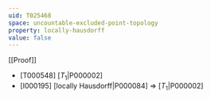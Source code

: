 ```yaml
---
uid: T025468
space: uncountable-excluded-point-topology
property: locally-hausdorff
value: false
---
```

[[Proof]]

* [T000548] [$T_1$|P000002]
* [I000195] [locally Hausdorff|P000084] => [$T_1$|P000002]

